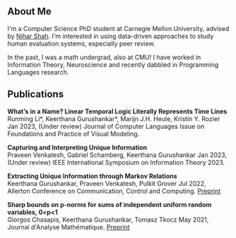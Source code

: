 ## About Me

I'm a Computer Science PhD student at Carnegie Mellon University, advised by [Nihar Shah](https://www.cs.cmu.edu/~nihars/). I'm interested in using data-driven approaches to study human evaluation systems, especially peer review.

In the past, I was a math undergrad, also at CMU! I have worked in Information Theory, Neuroscience and recently dabbled in Programming Languages research.

## Publications

**What’s in a Name? Linear Temporal Logic Literally Represents Time Lines**  
    Runming Li*, Keerthana Gurushankar*, Marijn J.H. Heule, Kristin Y. Rozier
    Jan 2023, (Under review) Journal of Computer Languages Issue on Foundations and Practice of Visual Modeling.

**Capturing and Interpreting Unique Information**  
	Praveen Venkatesh, Gabriel Schamberg, Keerthana Gurushankar
	Jan 2023, (Under review) IEEE International Symposium on Information Theory 2023.

**Extracting Unique Information through Markov Relations**  
	Keerthana Gurushankar, Praveen Venkatesh, Pulkit Grover
	Jul 2022, Allerton Conference on Communication, Control and Computing. [Preprint](https://arxiv.org/abs/2210.14789)

**Sharp bounds on p-norms for sums of independent uniform random variables, 0<p<1**  
	Giorgos Chasapis, Keerthana Gurushankar, Tomasz Tkocz
	May 2021, Journal d'Analyse Mathématique. [Preprint](https://arxiv.org/abs/2105.14079)
